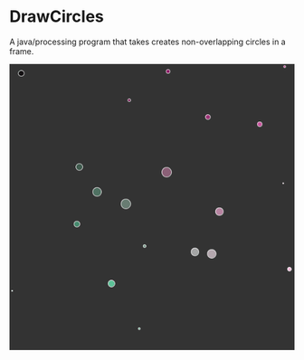 # DrawCircles


A java/processing program that takes creates non-overlapping circles in a frame.

![](https://github.com/willmac321/DrawCircles/blob/master/GrowingCircles.gif)